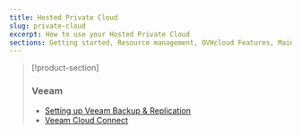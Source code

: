 ```yaml
---
title: Hosted Private Cloud
slug: private-cloud
excerpt: How to use your Hosted Private Cloud
sections: Getting started, Resource management, OVHcloud Features, Maintenance and monitoring, NSX, Networking, VMware vSphere features, OpenShift, OVHcloud services and options, Meltdown and Spectre information
---
```


> [!product-section]
>
> ### Veeam
>
> - [Setting up Veeam Backup & Replication](https://docs.ovh.com/asia/en/storage/veeam-backup-replication/)
> - [Veeam Cloud Connect](https://docs.ovh.com/asia/en/storage/veeam-cloud-connect/)
>